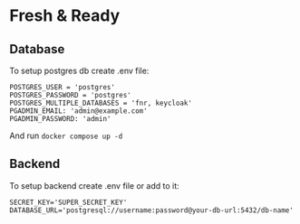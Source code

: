 # Fresh & Ready

## Database

To setup postgres db create .env file:
```
POSTGRES_USER = 'postgres'
POSTGRES_PASSWORD = 'postgres'
POSTGRES_MULTIPLE_DATABASES = 'fnr, keycloak'
PGADMIN_EMAIL: 'admin@example.com'
PGADMIN_PASSWORD: 'admin'
```
And run `docker compose up -d`


## Backend

To setup backend create .env file or add to it:
```
SECRET_KEY='SUPER_SECRET_KEY'
DATABASE_URL='postgresql://username:password@your-db-url:5432/db-name'
```
